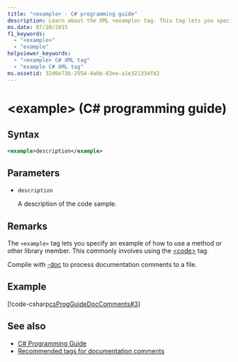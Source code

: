 ```yaml
---
title: "<example> - C# programming guide"
description: Learn about the XML <example> tag. This tag lets you specify an example of how to use a method or other library member.
ms.date: 07/20/2015
f1_keywords:
  - "<example>"
  - "example"
helpviewer_keywords:
  - "<example> C# XML tag"
  - "example C# XML tag"
ms.assetid: 32d6e73b-2554-4abb-83ee-a1e321334fd2
---
```

# \<example> (C# programming guide)

## Syntax

```xml
<example>description</example>
```

## Parameters

- `description`

  A description of the code sample.

## Remarks

The `<example>` tag lets you specify an example of how to use a method or other library member. This commonly involves using the [\<code>](./code.md) tag.

Compile with [-doc](../../language-reference/compiler-options/doc-compiler-option.md) to process documentation comments to a file.

## Example

[!code-csharp[csProgGuideDocComments#3](~/samples/snippets/csharp/VS_Snippets_VBCSharp/csProgGuideDocComments/CS/DocComments.cs#3)]

## See also

- [C# Programming Guide](../index.md)
- [Recommended tags for documentation comments](./recommended-tags-for-documentation-comments.md)
